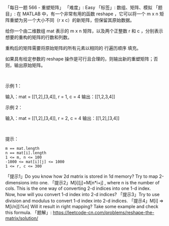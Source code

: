 「每日一题 566 - 重塑矩阵」
「难度」: Easy
「标签」: 数组、矩阵、模拟
「题目」: 在 MATLAB 中，有一个非常有用的函数 reshape ，它可以将一个 m x n 矩阵重塑为另一个大小不同（r x c）的新矩阵，但保留其原始数据。

给你一个由二维数组 mat 表示的 m x n 矩阵，以及两个正整数 r 和 c ，分别表示想要的重构的矩阵的行数和列数。

重构后的矩阵需要将原始矩阵的所有元素以相同的 行遍历顺序 填充。

如果具有给定参数的 reshape 操作是可行且合理的，则输出新的重塑矩阵；否则，输出原始矩阵。

 

示例 1：

输入：mat = [[1,2],[3,4]], r = 1, c = 4
输出：[[1,2,3,4]]


示例 2：

输入：mat = [[1,2],[3,4]], r = 2, c = 4
输出：[[1,2],[3,4]]


 

提示：


	m == mat.length
	n == mat[i].length
	1 <= m, n <= 100
	-1000 <= mat[i][j] <= 1000
	1 <= r, c <= 300


「提示1」Do you know how 2d matrix is stored in 1d memory? Try to map 2-dimensions into one.
「提示2」M[i][j]=M[n*i+j] , where n is the number of cols. 
This is the one way of converting 2-d indices into one 1-d index.  
Now, how will you convert 1-d index into 2-d indices?
「提示3」Try to use division and modulus to convert 1-d index into 2-d indices.
「提示4」M[i] =>  M[i/n][i%n] Will it result in right mapping? Take some example and check this formula.
「题解」: https://leetcode-cn.com/problems/reshape-the-matrix/solution/